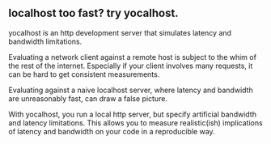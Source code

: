 ## localhost too fast? try yocalhost.

yocalhost is an http development server that simulates latency and bandwidth limitations.

Evaluating a network client against a remote host is subject to the whim of the
rest of the internet. Especially if your client involves many requests, it can
be hard to get consistent measurements.

Evaluating against a naive localhost server, where latency and bandwidth are
unreasonably fast, can draw a false picture.

With yocalhost, you run a local http server, but specify artificial bandwidth
and latency limitations. This allows you to measure realistic(ish) implications
of latency and bandwidth on your code in a reproducible way.
